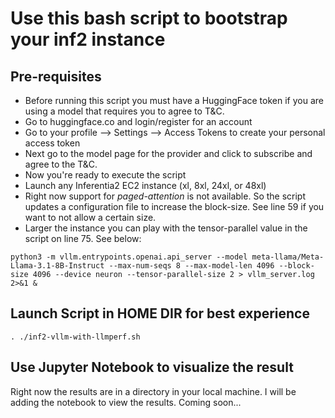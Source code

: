 # Use this bash script to bootstrap your inf2 instance #

## Pre-requisites ##
- Before running this script you must have a HuggingFace token if you are using a model that requires you to agree to T&C.
- Go to huggingface.co and login/register for an account
- Go to your profile --> Settings --> Access Tokens to create your personal access token
- Next go to the model page for the provider and click to subscribe and agree to the T&C.
- Now you're ready to execute the script
- Launch any Inferentia2 EC2 instance (xl, 8xl, 24xl, or 48xl)
- Right now support for *paged-attention* is not available. So the script updates a configuration file to increase the block-size. See line 59 if you want to not allow a certain size.
- Larger the instance you can play with the tensor-parallel value in the script on line 75. See below:
  
`python3 -m vllm.entrypoints.openai.api_server --model meta-llama/Meta-Llama-3.1-8B-Instruct --max-num-seqs 8 --max-model-len 4096 --block-size 4096 --device neuron --tensor-parallel-size 2 > vllm_server.log 2>&1 &`


## Launch Script in HOME DIR for best experience ##

`. ./inf2-vllm-with-llmperf.sh`

## Use Jupyter Notebook to visualize the result ##
Right now the results are in a directory in your local machine.
I will be adding the notebook to view the results.
Coming soon...


